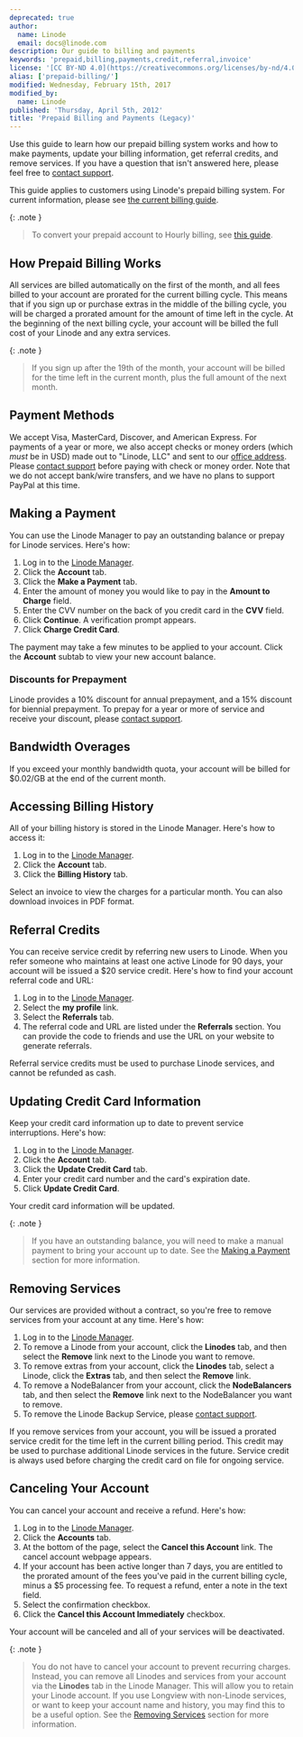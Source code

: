 ```yaml
---
deprecated: true
author:
  name: Linode
  email: docs@linode.com
description: Our guide to billing and payments
keywords: 'prepaid,billing,payments,credit,referral,invoice'
license: '[CC BY-ND 4.0](https://creativecommons.org/licenses/by-nd/4.0)'
alias: ['prepaid-billing/']
modified: Wednesday, February 15th, 2017
modified_by:
  name: Linode
published: 'Thursday, April 5th, 2012'
title: 'Prepaid Billing and Payments (Legacy)'
---
```


Use this guide to learn how our prepaid billing system works and how to make payments, update your billing information, get referral credits, and remove services. If you have a question that isn't answered here, please feel free to [contact support](/docs/support).

This guide applies to customers using Linode's prepaid billing system. For current information, please see [the current billing guide](/docs/billing-and-payments).

{: .note }
>
> To convert your prepaid account to Hourly billing, see [this guide](/docs/platform/upgrade-to-hourly-billing).

## How Prepaid Billing Works

All services are billed automatically on the first of the month, and all fees billed to your account are prorated for the current billing cycle. This means that if you sign up or purchase extras in the middle of the billing cycle, you will be charged a prorated amount for the amount of time left in the cycle. At the beginning of the next billing cycle, your account will be billed the full cost of your Linode and any extra services.

 {: .note }
>
> If you sign up after the 19th of the month, your account will be billed for the time left in the current month, plus the full amount of the next month.

## Payment Methods

We accept Visa, MasterCard, Discover, and American Express. For payments of a year or more, we also accept checks or money orders (which *must* be in USD) made out to "Linode, LLC" and sent to our [office address](http://www.linode.com/about/). Please [contact support](/docs/support) before paying with check or money order. Note that we do not accept bank/wire transfers, and we have no plans to support PayPal at this time.

## Making a Payment

You can use the Linode Manager to pay an outstanding balance or prepay for Linode services. Here's how:

1.  Log in to the [Linode Manager](http://manager.linode.com).
2.  Click the **Account** tab.
3.  Click the **Make a Payment** tab.
4.  Enter the amount of money you would like to pay in the **Amount to Charge** field.
5.  Enter the CVV number on the back of you credit card in the **CVV** field.
6.  Click **Continue**. A verification prompt appears.
7.  Click **Charge Credit Card**.

The payment may take a few minutes to be applied to your account. Click the **Account** subtab to view your new account balance.

### Discounts for Prepayment

Linode provides a 10% discount for annual prepayment, and a 15% discount for biennial prepayment. To prepay for a year or more of service and receive your discount, please [contact support](/docs/support).

## Bandwidth Overages

If you exceed your monthly bandwidth quota, your account will be billed for \$0.02/GB at the end of the current month.

## Accessing Billing History

All of your billing history is stored in the Linode Manager. Here's how to access it:

1.  Log in to the [Linode Manager](http://manager.linode.com).
2.  Click the **Account** tab.
3.  Click the **Billing History** tab.

Select an invoice to view the charges for a particular month. You can also download invoices in PDF format.

## Referral Credits

You can receive service credit by referring new users to Linode. When you refer someone who maintains at least one active Linode for 90 days, your account will be issued a \$20 service credit. Here's how to find your account referral code and URL:

1.  Log in to the [Linode Manager](http://manager.linode.com).
2.  Select the **my profile** link.
3.  Select the **Referrals** tab.
4.  The referral code and URL are listed under the **Referrals** section. You can provide the code to friends and use the URL on your website to generate referrals.

Referral service credits must be used to purchase Linode services, and cannot be refunded as cash.

## Updating Credit Card Information

Keep your credit card information up to date to prevent service interruptions. Here's how:

1.  Log in to the [Linode Manager](http://manager.linode.com).
2.  Click the **Account** tab.
3.  Click the **Update Credit Card** tab.
4.  Enter your credit card number and the card's expiration date.
5.  Click **Update Credit Card**.

Your credit card information will be updated.

 {: .note }
>
> If you have an outstanding balance, you will need to make a manual payment to bring your account up to date. See the [Making a Payment](#making-a-payment) section for more information.

## Removing Services

Our services are provided without a contract, so you're free to remove services from your account at any time. Here's how:

1.  Log in to the [Linode Manager](http://manager.linode.com).
2.  To remove a Linode from your account, click the **Linodes** tab, and then select the **Remove** link next to the Linode you want to remove.
3.  To remove extras from your account, click the **Linodes** tab, select a Linode, click the **Extras** tab, and then select the **Remove** link.
4.  To remove a NodeBalancer from your account, click the **NodeBalancers** tab, and then select the **Remove** link next to the NodeBalancer you want to remove.
5.  To remove the Linode Backup Service, please [contact support](/docs/support).

If you remove services from your account, you will be issued a prorated service credit for the time left in the current billing period. This credit may be used to purchase additional Linode services in the future. Service credit is always used before charging the credit card on file for ongoing service.

## Canceling Your Account

You can cancel your account and receive a refund. Here's how:

1.  Log in to the [Linode Manager](http://manager.linode.com).
2.  Click the **Accounts** tab.
3.  At the bottom of the page, select the **Cancel this Account** link. The cancel account webpage appears.
4.  If your account has been active longer than 7 days, you are entitled to the prorated amount of the fees you've paid in the current billing cycle, minus a \$5 processing fee. To request a refund, enter a note in the text field.
5.  Select the confirmation checkbox.
6.  Click the **Cancel this Account Immediately** checkbox.

Your account will be canceled and all of your services will be deactivated.

 {: .note }
>
> You do not have to cancel your account to prevent recurring charges. Instead, you can remove all Linodes and services from your account via the **Linodes** tab in the Linode Manager. This will allow you to retain your Linode account. If you use Longview with non-Linode services, or want to keep your account name and history, you may find this to be a useful option. See the [Removing Services](#removing-services) section for more information.
